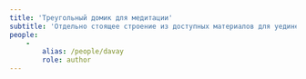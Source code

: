 ```yaml
---
title: 'Треугольный домик для медитации'
subtitle: 'Отдельно стоящее строение из доступных материалов для уединенной медитации на природе'
people:
    -
        alias: /people/davay
        role: author
---
```


